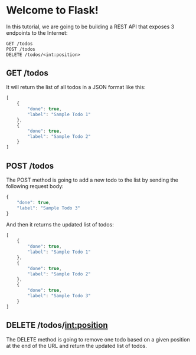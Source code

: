 # Welcome to Flask!

In this tutorial, we are going to be building a REST API that exposes 3 endpoints to the Internet:

```txt
GET /todos
POST /todos
DELETE /todos/<int:position>
```

## GET /todos

It will return the list of all todos in a JSON format like this:

```javascript
[
    {
        "done": true,
        "label": "Sample Todo 1"
    },
    {
        "done": true,
        "label": "Sample Todo 2"
    }
]
```

## POST /todos

The POST method is going to add a new todo to the list by sending the following request body:

```javascript
{
    "done": true,
    "label": "Sample Todo 3"
}
```

And then it returns the updated list of todos:

```javascript
[
    {
        "done": true,
        "label": "Sample Todo 1"
    },
    {
        "done": true,
        "label": "Sample Todo 2"
    },
    {
        "done": true,
        "label": "Sample Todo 3"
    }
]
```

## DELETE /todos/<int:position>

The DELETE method is going to remove one todo based on a given position at the end of the URL and return the updated list of todos.
